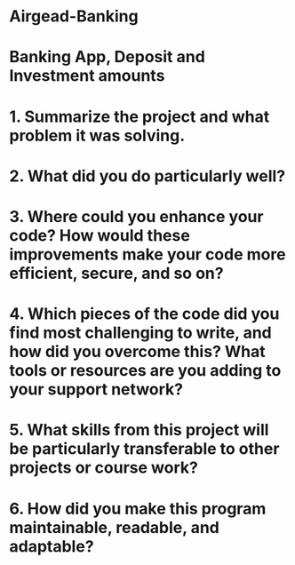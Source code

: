 # Airgead-Banking
# Banking App, Deposit and Investment amounts

# 1. Summarize the project and what problem it was solving.
# 2. What did you do particularly well?
# 3. Where could you enhance your code? How would these improvements make your code more efficient, secure, and so on?
# 4. Which pieces of the code did you find most challenging to write, and how did you overcome this? What tools or resources are you adding to your support network?
# 5. What skills from this project will be particularly transferable to other projects or course work?
# 6. How did you make this program maintainable, readable, and adaptable?
